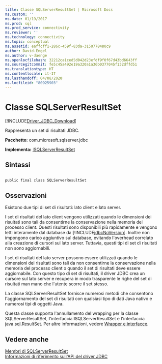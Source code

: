 ```yaml
---
title: Classe SQLServerResultSet | Microsoft Docs
ms.custom: ''
ms.date: 01/19/2017
ms.prod: sql
ms.prod_service: connectivity
ms.reviewer: ''
ms.technology: connectivity
ms.topic: conceptual
ms.assetid: eaffcff1-286c-459f-83da-3150778480c9
author: David-Engel
ms.author: v-daenge
ms.openlocfilehash: 32212ca1ced5d042d23efdf9f0f67d43bd6643ff
ms.sourcegitcommit: fe5c45a492e19a320a1a36b037704bf132dffd51
ms.translationtype: HT
ms.contentlocale: it-IT
ms.lasthandoff: 04/08/2020
ms.locfileid: "80925903"
---
```

# <a name="sqlserverresultset-class"></a>Classe SQLServerResultSet
[!INCLUDE[Driver_JDBC_Download](../../../includes/driver_jdbc_download.md)]

  Rappresenta un set di risultati JDBC.  
  
 **Pacchetto:** com.microsoft.sqlserver.jdbc  
  
 **Implementa:** [ISQLServerResultSet](../../../connect/jdbc/reference/isqlserverresultset-interface.md)  
  
## <a name="syntax"></a>Sintassi  
  
```  
  
public final class SQLServerResultSet  
```  
  
## <a name="remarks"></a>Osservazioni  
 Esistono due tipi di set di risultati: lato client e lato server.  
  
 I set di risultati del lato client vengono utilizzati quando le dimensioni dei risultati sono tali da consentirne la conservazione nella memoria del processo client. Questi risultati sono disponibili più rapidamente e vengono letti interamente dal database da [!INCLUDE[jdbcNoVersion](../../../includes/jdbcnoversion_md.md)]. Inoltre non impongono carico aggiuntivo sul database, evitando l'overhead correlato alla creazione di cursori sul lato server. Tuttavia, questi tipi di set di risultati non sono aggiornabili.  
  
 I set di risultati del lato server possono essere utilizzati quando le dimensioni dei risultati sono tali da non consentirne la conservazione nella memoria del processo client o quando il set di risultati deve essere aggiornabile. Con questo tipo di set di risultati, il driver JDBC crea un cursore sul lato server e recupera in modo trasparente le righe del set di risultati man mano che l'utente scorre il set stesso.  
  
 La classe SQLServerResultSet fornisce numerosi metodi che consentono l'aggiornamento del set di risultati con qualsiasi tipo di dati Java nativo e numerosi tipi di oggetti Java.  
  
 Questa classe supporta l'annullamento del wrapping per la classe SQLServerResultSet, l'interfaccia ISQLServerResultSet e l'interfaccia java.sql.ResultSet. Per altre informazioni, vedere [Wrapper e interfacce](../../../connect/jdbc/wrappers-and-interfaces.md).  
  
## <a name="see-also"></a>Vedere anche  
 [Membri di SQLServerResultSet](../../../connect/jdbc/reference/sqlserverresultset-members.md)   
 [Informazioni di riferimento sull'API del driver JDBC](../../../connect/jdbc/reference/jdbc-driver-api-reference.md)  
  
  

